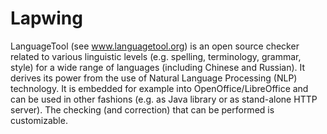 # Lapwing
LanguageTool (see www.languagetool.org) is an open source checker related to various linguistic levels (e.g. spelling, terminology, grammar, style) for a wide range of languages (including Chinese and Russian). It derives its power from the use of Natural Language Processing (NLP) technology. It is embedded for example into OpenOffice/LibreOffice and can be used in other fashions (e.g. as Java library or as stand-alone HTTP server). The checking (and correction) that can be performed is customizable.
